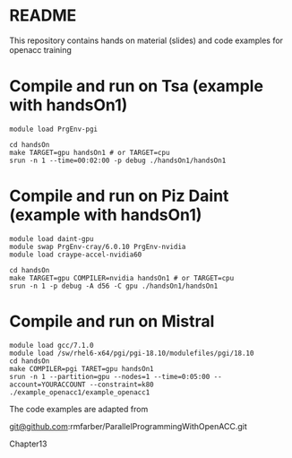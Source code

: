 # README #

This repository contains hands on material (slides) and code examples for openacc training

# Compile and run on Tsa (example with handsOn1)
```
module load PrgEnv-pgi

cd handsOn
make TARGET=gpu handsOn1 # or TARGET=cpu
srun -n 1 --time=00:02:00 -p debug ./handsOn1/handsOn1
```
# Compile and run on Piz Daint (example with handsOn1)

```
module load daint-gpu
module swap PrgEnv-cray/6.0.10 PrgEnv-nvidia 
module load craype-accel-nvidia60

cd handsOn
make TARGET=gpu COMPILER=nvidia handsOn1 # or TARGET=cpu
srun -n 1 -p debug -A d56 -C gpu ./handsOn1/handsOn1 
```
# Compile and run on Mistral
```
module load gcc/7.1.0
module load /sw/rhel6-x64/pgi/pgi-18.10/modulefiles/pgi/18.10
cd handsOn
make COMPILER=pgi TARET=gpu handsOn1
srun -n 1 --partition=gpu --nodes=1 --time=0:05:00 --account=YOURACCOUNT --constraint=k80 ./example_openacc1/example_openacc1
```

The code examples are adapted from

git@github.com:rmfarber/ParallelProgrammingWithOpenACC.git

Chapter13
